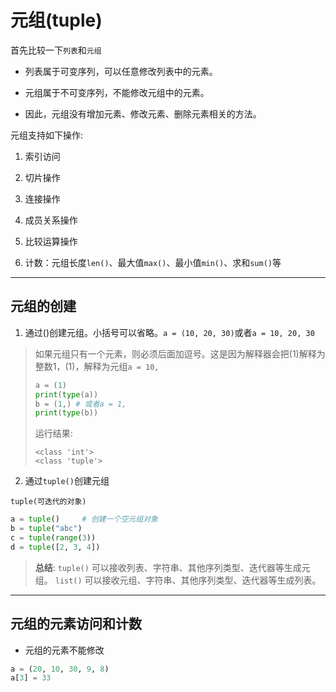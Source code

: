 # 元组(tuple)

首先比较一下`列表`和`元组`

- 列表属于可变序列，可以任意修改列表中的元素。

- 元组属于不可变序列，不能修改元组中的元素。

- 因此，元组没有增加元素、修改元素、删除元素相关的方法。

元组支持如下操作:

1. 索引访问

2. 切片操作

3. 连接操作

4. 成员关系操作

5. 比较运算操作

6. 计数：元组长度`len()`、最大值`max()`、最小值`min()`、求和`sum()`等

___

## 元组的创建

1. 通过()创建元组。小括号可以省略。`a = (10, 20, 30)`或者`a = 10, 20, 30`

> 如果元组只有一个元素，则必须后面加逗号。这是因为解释器会把(1)解释为整数1，(1)，解释为元组`a = 10,`
> 
> ```python
> a = (1)
> print(type(a))
> b = (1,) # 或者a = 1,
> print(type(b))
> ```
> 
> 运行结果:
> 
> ```
> <class 'int'>
> <class 'tuple'>
> ```

2. 通过`tuple()`创建元组

`tuple(可迭代的对象)`
```python
a = tuple()     # 创建一个空元组对象
b = tuple("abc")
c = tuple(range(3))
d = tuple([2, 3, 4])
```
> **总结**:
> `tuple()` 可以接收列表、字符串、其他序列类型、迭代器等生成元组。
> `list()` 可以接收元组、字符串、其他序列类型、迭代器等生成列表。

___
## 元组的元素访问和计数

- 元组的元素不能修改

```python
a = (20, 10, 30, 9, 8)
a[3] = 33
```